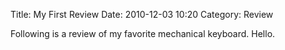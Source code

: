 Title: My First Review
Date: 2010-12-03 10:20
Category: Review

Following is a review of my favorite mechanical keyboard. Hello.